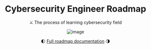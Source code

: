 <div align="center"> 

# Cybersecurity Engineer Roadmap

⚔ The process of learning cybersecurity field

![image](https://user-images.githubusercontent.com/32587640/170494468-4ca562f7-eae8-484a-9f5a-9be704d25913.png)

🌓 [Full roadmap documentation](https://github.com/kh-elbrus/learning-cybersecurity/wiki) 🌗
  
</div>
